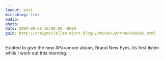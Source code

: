 ```yaml
---
layout: post
microblog: true
audio: 
photo: 
date: 2009-09-28 18:00:00 -0600
guid: http://craigmcclellan.micro.blog/2009/09/29/t4469050690.html
---
```

Excited to give the new #Paramore album, Brand New Eyes, its first listen while I work out this morning.
